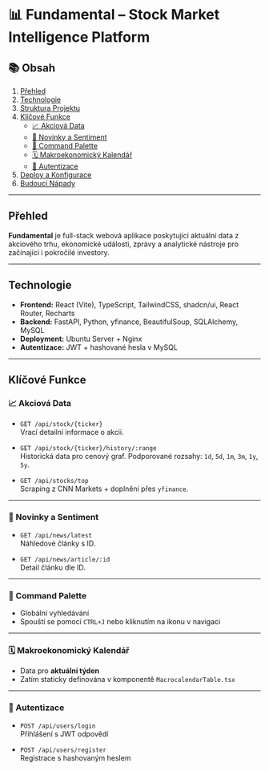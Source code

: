 # 📊 Fundamental – Stock Market Intelligence Platform

## 📚 Obsah
1. [Přehled](#přehled)
2. [Technologie](#technologie)
3. [Struktura Projektu](#struktura-projektu)
4. [Klíčové Funkce](#klíčové-funkce)
   - [📈 Akciová Data](#-akciová-data)
   - [📰 Novinky a Sentiment](#-novinky-a-sentiment)
   - [🧠 Command Palette](#-command-palette)
   - [🗓️ Makroekonomický Kalendář](#️-makroekonomický-kalendář)
   - [🔐 Autentizace](#-autentizace)
5. [Deploy a Konfigurace](#deploy-a-konfigurace)
6. [Budoucí Nápady](#budoucí-nápady)

---

## Přehled

**Fundamental** je full-stack webová aplikace poskytující aktuální data z akciového trhu, ekonomické události, zprávy a analytické nástroje pro začínající i pokročilé investory.

---

## Technologie

- **Frontend:** React (Vite), TypeScript, TailwindCSS, shadcn/ui, React Router, Recharts
- **Backend:** FastAPI, Python, yfinance, BeautifulSoup, SQLAlchemy, MySQL
- **Deployment:** Ubuntu Server + Nginx
- **Autentizace:** JWT + hashované hesla v MySQL


---

## Klíčové Funkce

### 📈 Akciová Data

- `GET /api/stock/{ticker}`  
  Vrací detailní informace o akcii.

- `GET /api/stock/{ticker}/history/:range`  
  Historická data pro cenový graf. Podporované rozsahy: `1d`, `5d`, `1m`, `3m`, `1y`, `5y`.

- `GET /api/stocks/top`  
  Scraping z CNN Markets + doplnění přes `yfinance`.

---

### 📰 Novinky a Sentiment

- `GET /api/news/latest`  
  Náhledové články s ID.

- `GET /api/news/article/:id`  
  Detail článku dle ID.

---

### 🧠 Command Palette

- Globální vyhledávání
- Spouští se pomocí `CTRL+J` nebo kliknutím na ikonu v navigaci

---

### 🗓️ Makroekonomický Kalendář

- Data pro **aktuální týden**
- Zatím staticky definována v komponentě `MacrocalendarTable.tsx`

---

### 🔐 Autentizace

- `POST /api/users/login`  
  Přihlášení s JWT odpovědí

- `POST /api/users/register`  
  Registrace s hashovaným heslem

